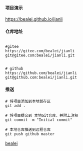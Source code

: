 #### 项目演示

https://bealei.github.io/jianli

#### 仓库地址

```shell

#gitee
https://gitee.com/bealei/jianli
git@gitee.com:bealei/jianli.git


# github
https://github.com/bealei/jianli
git@github.com:bealei/jianli.git

```

#### 推送

```shell
# 将项目添加到本地暂存区
git add .

# 将项目提交到 本地Git仓库，并附上注释
git commit -m "Initial commit"

# 本地仓库推送到远程仓库
git push github master
```



[bealei](https://blog.csdn.net/bealei)
